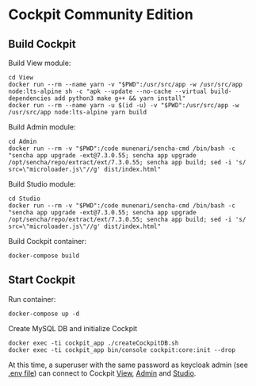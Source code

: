 # Cockpit Community Edition


## Build Cockpit

Build View module:
```shell
cd View
docker run --rm --name yarn -v "$PWD":/usr/src/app -w /usr/src/app node:lts-alpine sh -c "apk --update --no-cache --virtual build-dependencies add python3 make g++ && yarn install"
docker run --rm --name yarn -u $(id -u) -v "$PWD":/usr/src/app -w /usr/src/app node:lts-alpine yarn build
```

Build Admin module:
```shell
cd Admin
docker run --rm -v "$PWD":/code munenari/sencha-cmd /bin/bash -c "sencha app upgrade -ext@7.3.0.55; sencha app upgrade /opt/sencha/repo/extract/ext/7.3.0.55; sencha app build; sed -i 's/ src=\"microloader.js\"//g' dist/index.html"
```

Build Studio module:
```shell
cd Studio
docker run --rm -v "$PWD":/code munenari/sencha-cmd /bin/bash -c "sencha app upgrade -ext@7.3.0.55; sencha app upgrade /opt/sencha/repo/extract/ext/7.3.0.55; sencha app build; sed -i 's/ src=\"microloader.js\"//g' dist/index.html"
```


Build Cockpit container:

```shell
docker-compose build
```

## Start Cockpit

Run container:

```shell
docker-compose up -d
```


Create MySQL DB and initialize Cockpit
```shell
docker exec -ti cockpit_app ./createCockpitDB.sh
docker exec -ti cockpit_app bin/console cockpit:core:init --drop
```

At this time, a superuser with the same password as keycloak admin (see [.env file](.env)) can connect to Cockpit [View](http://localhost), [Admin](http://localhost/admin) and [Studio](http://localhost/studio).

